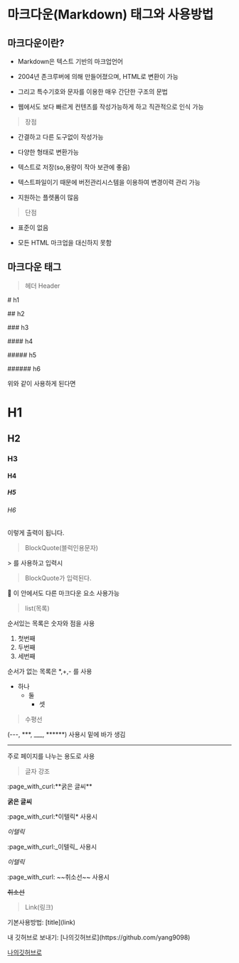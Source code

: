<h1>마크다운(Markdown) 태그와 사용방법</h1>

<h2>마크다운이란?</h2>


- Markdown은 텍스트 기반의 마크업언어


- 2004년 존크루버에 의해 만들어졌으며, HTML로 변환이 가능  


- 그리고 특수기호와 문자를 이용한 매우 간단한 구조의 문법  


- 웹에서도 보다 빠르게 컨텐츠를 작성가능하게 하고 직관적으로 인식 가능  


> 장점

* 간결하고 다른 도구없이 작성가능


* 다양한 형태로 변환가능


* 텍스트로 저장(so,용량이 작아 보관에 좋음)


* 텍스트파일이기 때문에 버전관리시스템을 이용하여 변경이력 관리 가능


* 지원하는 플렛폼이 많음


> 단점
* 표준이 없음


* 모든 HTML 마크업을 대신하지 못함

<h2>마크다운 태그</h2>

> 헤더 Header

<p># h1</p>
<p>## h2</p>
<p>### h3</p>
<p>#### h4</p>
<p>##### h5</p>
<p>###### h6</p> 
위와 같이 사용하게 된다면

# H1
## H2
### H3
#### H4
##### H5
###### H6
이렇게 출력이 됩니다.

> BlockQuote(블럭인용문자)
<p>   > 를 사용하고 입력시</p>

> BlockQuote가 입력된다.

:large_orange_diamond: 이 안에서도 다른 마크다운 요소 사용가능


>list(목록)

순서있는 목록은 숫자와 점을 사용
1. 첫번째
2. 두번째
3. 세번째

순서가 없는 목록은 *,+,- 를 사용

* 하나
  * 둘
    + 셋

> 수평선
<p>(---, ***, ___, ******) 사용시 밑에 바가 생김</p>

___
주로 페이지를 나누는 용도로 사용

> 글자 강조
<p>:page_with_curl:**굵은 글씨**</p>

**굵은 글씨**
<p>:page_with_curl:*이텔릭*  사용시</p>

*이텔릭*

<p>:page_with_curl:_이텔릭_  사용시</p>

_이텔릭_

<p>:page_with_curl: ~~취소선~~    사용시</p>

~~취소선~~


> Link(링크)

<p>기본사용방법: [title](link) </p>
<p>내 깃허브로 보내기: [나의깃허브로](https://github.com/yang9098)<p>
  
[나의깃허브로](https://github.com/yang9098)
